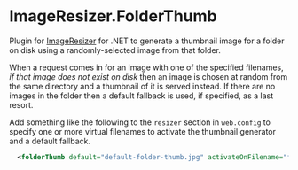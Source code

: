 # ImageResizer.FolderThumb
Plugin for [ImageResizer](https://imageresizing.net/) for .NET to generate a thumbnail image for a folder on disk using a randomly-selected image from that folder.

When a request comes in for an image with one of the specified filenames, _if that image does not exist on disk_ then an image is chosen at random from the same directory and a thumbnail of it is served instead. If there are no images in the folder then a default fallback is used, if specified, as a last resort.

Add something like the following to the `resizer` section in `web.config` to specify one or more virtual filenames to activate the thumbnail generator and a default fallback.

```xml
  <folderThumb default="default-folder-thumb.jpg" activateOnFilename="folder.jpg,thumbnail.jpg" />
```

